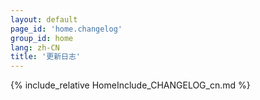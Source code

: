 ```yaml
---
layout: default
page_id: 'home.changelog'
group_id: home
lang: zh-CN
title: '更新日志'
---
```

{% include_relative HomeInclude_CHANGELOG_cn.md %}